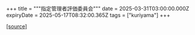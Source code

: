 +++
title = """指定管理者評価委員会"""
date = 2025-03-31T03:00:00.000Z
expiryDate = 2025-05-17T08:32:00.365Z
tags = ["kuriyama"]
+++


[[source]](https://www.town.kuriyama.hokkaido.jp/soshiki/32/603.html)
